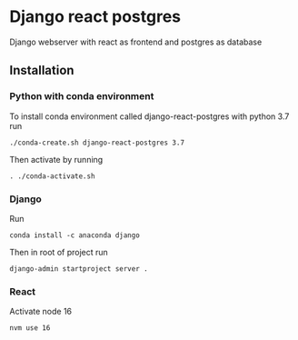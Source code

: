 # Django react postgres

Django webserver with react as frontend and postgres as database
## Installation

### Python with conda environment
To install conda environment called django-react-postgres with python 3.7 run
```shell
./conda-create.sh django-react-postgres 3.7
```

Then activate by running
```shell
. ./conda-activate.sh
```

### Django

Run
```shell
conda install -c anaconda django
```

Then in root of project run
```shell
django-admin startproject server .
```

### React

Activate node 16
```shell
nvm use 16
```


